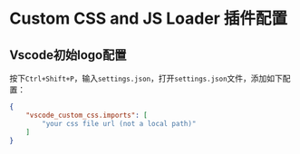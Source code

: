 # Custom CSS and JS Loader 插件配置
## Vscode初始logo配置

按下`Ctrl+Shift+P`，输入`settings.json`，打开`settings.json`文件，添加如下配置：

```json
{
    "vscode_custom_css.imports": [
        "your css file url (not a local path)"
    ]
}
```